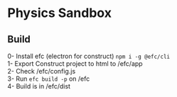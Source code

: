 # Physics Sandbox

## Build

0- Install efc (electron for construct) `npm i -g @efc/cli`  
1- Export Construct project to html to /efc/app  
2- Check /efc/config.js  
3- Run `efc build -p` on /efc  
4- Build is in /efc/dist  
